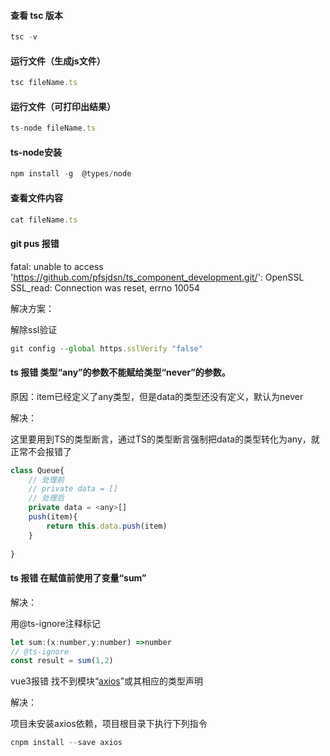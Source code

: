 #### 查看 tsc 版本

```js
tsc -v
```



#### 运行文件（生成js文件）

```js
tsc fileName.ts
```



#### 运行文件（可打印出结果）

```js
ts-node fileName.ts
```



#### ts-node安装

```js
npm install -g  @types/node
```



#### 查看文件内容

```js
cat fileName.ts
```





#### git pus 报错

fatal: unable to access 'https://github.com/pfsjdsn/ts_component_development.git/': OpenSSL SSL_read: Connection was reset, errno 10054

解决方案：

解除ssl验证

```js
git config --global https.sslVerify "false"
```



#### ts 报错 类型“any”的参数不能赋给类型“never”的参数。

原因：item已经定义了any类型，但是data的类型还没有定义，默认为never

解决：

这里要用到TS的类型断言，通过TS的类型断言强制把data的类型转化为any，就正常不会报错了

```js
class Queue{
    // 处理前
    // private data = []
	// 处理后
    private data = <any>[]
    push(item){
        return this.data.push(item)
    }
   
}
```



#### ts 报错 在赋值前使用了变量“sum”

解决：

用@ts-ignore注释标记

```js
let sum:(x:number,y:number) =>number
// @ts-ignore
const result = sum(1,2)
```



vue3报错 找不到模块“[axios](https://so.csdn.net/so/search?q=axios&spm=1001.2101.3001.7020)”或其相应的类型声明

解决：

项目未安装axios依赖，项目根目录下执行下列指令

```js
cnpm install --save axios 
```

